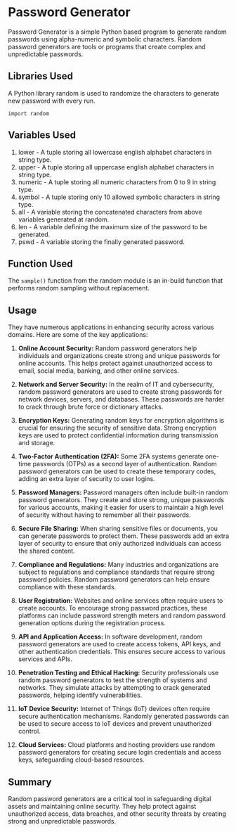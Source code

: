 # Password Generator

Password Generator is a simple Python based program to generate random passwords using alpha-numeric and symbolic characters. Random password generators are tools or programs that create complex and unpredictable passwords. 

## Libraries Used

A Python library random is used to randomize the characters to generate new password with every run.

```
import random
```

## Variables Used

1. lower - A tuple storing all lowercase english alphabet characters in string type.
2. upper - A tuple storing all uppercase english alphabet characters in string type.
3. numeric - A tuple storing all numeric characters from 0 to 9 in string type.
4. symbol - A tuple storing only 10 allowed symbolic characters in string type.
5. all - A variable storing the concatenated characters from above variables generated at random.
6. len - A variable defining the maximum size of the password to be generated.
7. pswd - A variable storing the finally generated password.

## Function Used

The ```sample()``` function from the random module is an in-build function that performs random sampling without replacement.

## Usage

They have numerous applications in enhancing security across various domains. Here are some of the key applications:

1. **Online Account Security:** Random password generators help individuals and organizations create strong and unique passwords for online accounts. This helps protect against unauthorized access to email, social media, banking, and other online services.

2. **Network and Server Security:** In the realm of IT and cybersecurity, random password generators are used to create strong passwords for network devices, servers, and databases. These passwords are harder to crack through brute force or dictionary attacks.

3. **Encryption Keys:** Generating random keys for encryption algorithms is crucial for ensuring the security of sensitive data. Strong encryption keys are used to protect confidential information during transmission and storage.

4. **Two-Factor Authentication (2FA):** Some 2FA systems generate one-time passwords (OTPs) as a second layer of authentication. Random password generators can be used to create these temporary codes, adding an extra layer of security to user logins.

5. **Password Managers:** Password managers often include built-in random password generators. They create and store strong, unique passwords for various accounts, making it easier for users to maintain a high level of security without having to remember all their passwords.

6. **Secure File Sharing:** When sharing sensitive files or documents, you can generate passwords to protect them. These passwords add an extra layer of security to ensure that only authorized individuals can access the shared content.

7. **Compliance and Regulations:** Many industries and organizations are subject to regulations and compliance standards that require strong password policies. Random password generators can help ensure compliance with these standards.

8. **User Registration:** Websites and online services often require users to create accounts. To encourage strong password practices, these platforms can include password strength meters and random password generation options during the registration process.

9. **API and Application Access:** In software development, random password generators are used to create access tokens, API keys, and other authentication credentials. This ensures secure access to various services and APIs.

10. **Penetration Testing and Ethical Hacking:** Security professionals use random password generators to test the strength of systems and networks. They simulate attacks by attempting to crack generated passwords, helping identify vulnerabilities.

11. **IoT Device Security:** Internet of Things (IoT) devices often require secure authentication mechanisms. Randomly generated passwords can be used to secure access to IoT devices and prevent unauthorized control.

12. **Cloud Services:** Cloud platforms and hosting providers use random password generators for creating secure login credentials and access keys, safeguarding cloud-based resources.

## Summary

Random password generators are a critical tool in safeguarding digital assets and maintaining online security. They help protect against unauthorized access, data breaches, and other security threats by creating strong and unpredictable passwords.
